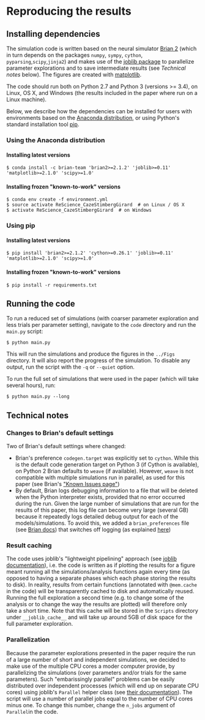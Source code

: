 # Reproducing the results

## Installing dependencies

The simulation code is written based on the neural simulator [Brian 2](http://brian2.readthedocs.io) (which in turn depends on the packages ``numpy``, ``sympy``, ``cython``, ``pyparsing``,``scipy``,``jinja2``) and makes use of the [joblib package](https://pythonhosted.org/joblib/) to parallelize parameter explorations and to save intermediate results (see *Technical notes* below). The figures are created with [matplotlib](http://matplotlib.org/).

The code should run both on Python 2.7 and Python 3 (versions >= 3.4), on Linux, OS X, and Windows (the results included in the paper where run on a Linux machine).

Below, we describe how the dependencies can be installed for users with environments based on the [Anaconda distribution](https://www.anaconda.com/download/#linux), or using Python's standard installation tool [pip](https://pip.pypa.io/en/stable/installing/).

### Using the Anaconda distribution

#### Installing latest versions

```console
$ conda install -c brian-team 'brian2>=2.1.2' 'joblib>=0.11' 'matplotlib>=2.1.0' 'scipy>=1.0'
```

#### Installing frozen "known-to-work" versions

```console
$ conda env create -f environment.yml
$ source activate ReScience_CazeStimbergGirard  # on Linux / OS X
$ activate ReScience_CazeStimbergGirard  # on Windows
```

### Using pip

#### Installing latest versions

```console
$ pip install 'brian2>=2.1.2' 'cython>=0.26.1' 'joblib>=0.11' 'matplotlib>=2.1.0' 'scipy>=1.0'
```

#### Installing frozen "known-to-work" versions

```console
$ pip install -r requirements.txt
```

## Running the code

To run a reduced set of simulations (with coarser parameter exploration and less trials per parameter setting), navigate to the ``code`` directory and run the ``main.py`` script:

```console
$ python main.py
```

This will run the simulations and produce the figures in the `../Figs` directory. It will also report the progress of the simulation. To disable any output, run the script with the `-q` or `--quiet` option.

To run the full set of simulations that were used in the paper (which will take several hours), run:

```console
$ python main.py --long
```

## Technical notes

### Changes to Brian's default settings

Two of Brian's default settings where changed:

* Brian's preference `codegen.target` was explicitly set to `cython`. While this is the default code generation target on Python 3 (if Cython is available), on Python 2 Brian defaults to `weave` (if available). However, `weave`  is not compatible with multiple simulations run in parallel, as used for this paper (see Brian's ["Known Issues page"](http://brian2.readthedocs.io/en/2.1.2/introduction/known_issues.html#parallel-brian-simulations-with-the-weave-code-generation-target))
* By default, Brian logs debugging information to a file that will be deleted when the Python interpreter exists, provided that no error occurred during the run. Given the large number of simulations that are run for the results of this paper, this log file can become very large (several GB) because it repeatedly logs detailed debug output for each of the models/simulations. To avoid this, we added a `brian_preferences` file (see [Brian docs](http://brian2.readthedocs.io/en/2.1.2/advanced/preferences.html#preference-files)) that switches off logging (as explained [here](http://brian2.readthedocs.io/en/2.1.2/advanced/logging.html#preferences))

### Result caching

The code uses joblib's "lightweight pipelining" approach (see [joblib documentation](https://pythonhosted.org/joblib/)), i.e. the code is written as if plotting the results for a figure meant running all the simulations/analysis functions again every time (as opposed to having a separate phases which each phase storing the results to disk). In reality, results from certain functions (annotated with ``@mem.cache`` in the code) will be transparently cached to disk and automatically reused. Running the full exploration a second time (e.g. to change some of the analysis or to change the way the results are plotted) will therefore only take a short time. Note that this cache will be stored in the `Scripts` directory under `__joblib_cache__` and will take up around 5GB of disk space for the full parameter exploration.

### Parallelization

Because the parameter explorations presented in the paper require the run of a large number of short and independent simulations, we decided to make use of the multiple CPU cores a moder computer provide, by parallelizing the simulations (over parameters and/or trials for the same parameters). Such "embarissingly parallel" problems can be easily distributed over independent processes (which will end up on separate CPU cores) using joblib's `Parallel` helper class (see [their documentation](https://pythonhosted.org/joblib/parallel.html)). The script will use a number of parallel jobs equal to the number of CPU cores minus one. To change this number, change the `n_jobs` argument of `Parallel`in the code.
